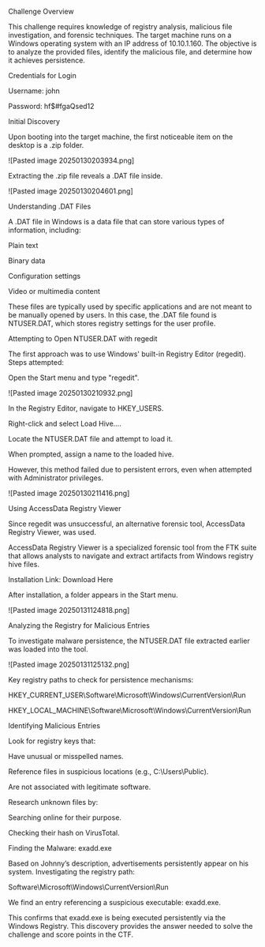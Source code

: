 Challenge Overview

This challenge requires knowledge of registry analysis, malicious file investigation, and forensic techniques. The target machine runs on a Windows operating system with an IP address of 10.10.1.160. The objective is to analyze the provided files, identify the malicious file, and determine how it achieves persistence.

Credentials for Login

Username: john

Password: hf$#fgaQsed12

Initial Discovery

Upon booting into the target machine, the first noticeable item on the desktop is a .zip folder.

![Pasted image 20250130203934.png]

Extracting the .zip file reveals a .DAT file inside.

![Pasted image 20250130204601.png]

Understanding .DAT Files

A .DAT file in Windows is a data file that can store various types of information, including:

Plain text

Binary data

Configuration settings

Video or multimedia content

These files are typically used by specific applications and are not meant to be manually opened by users. In this case, the .DAT file found is NTUSER.DAT, which stores registry settings for the user profile.

Attempting to Open NTUSER.DAT with regedit

The first approach was to use Windows' built-in Registry Editor (regedit). Steps attempted:

Open the Start menu and type "regedit".

![Pasted image 20250130210932.png]

In the Registry Editor, navigate to HKEY_USERS.

Right-click and select Load Hive....

Locate the NTUSER.DAT file and attempt to load it.

When prompted, assign a name to the loaded hive.

However, this method failed due to persistent errors, even when attempted with Administrator privileges.

![Pasted image 20250130211416.png]

Using AccessData Registry Viewer

Since regedit was unsuccessful, an alternative forensic tool, AccessData Registry Viewer, was used.

AccessData Registry Viewer is a specialized forensic tool from the FTK suite that allows analysts to navigate and extract artifacts from Windows registry hive files.

Installation Link: Download Here

After installation, a folder appears in the Start menu.

![Pasted image 20250131124818.png]

Analyzing the Registry for Malicious Entries

To investigate malware persistence, the NTUSER.DAT file extracted earlier was loaded into the tool.

![Pasted image 20250131125132.png]

Key registry paths to check for persistence mechanisms:

HKEY_CURRENT_USER\Software\Microsoft\Windows\CurrentVersion\Run

HKEY_LOCAL_MACHINE\Software\Microsoft\Windows\CurrentVersion\Run

Identifying Malicious Entries

Look for registry keys that:

Have unusual or misspelled names.

Reference files in suspicious locations (e.g., C:\Users\Public).

Are not associated with legitimate software.

Research unknown files by:

Searching online for their purpose.

Checking their hash on VirusTotal.

Finding the Malware: exadd.exe

Based on Johnny’s description, advertisements persistently appear on his system. Investigating the registry path:

Software\Microsoft\Windows\CurrentVersion\Run

We find an entry referencing a suspicious executable: exadd.exe.

This confirms that exadd.exe is being executed persistently via the Windows Registry. This discovery provides the answer needed to solve the challenge and score points in the CTF.
